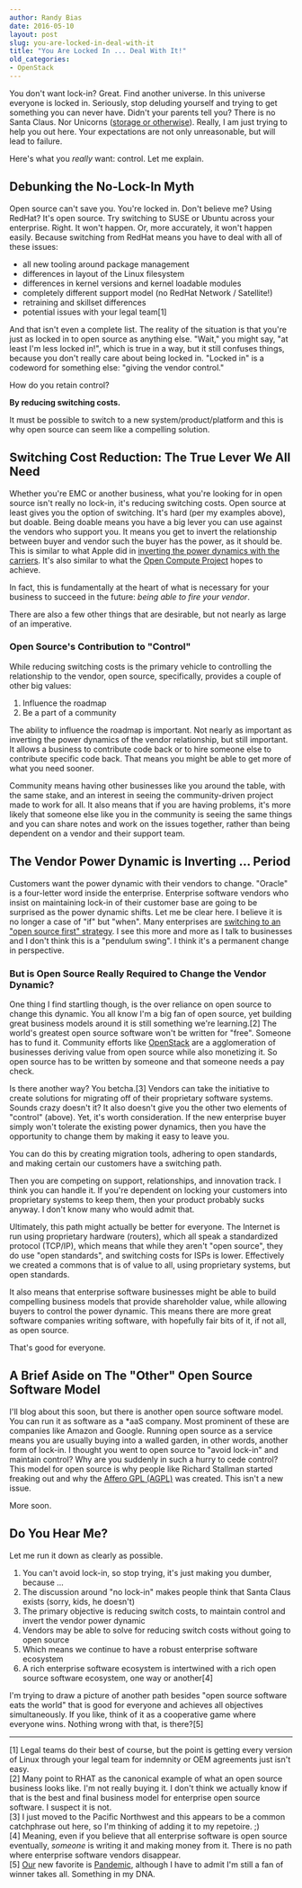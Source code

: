 ```yaml
---
author: Randy Bias
date: 2016-05-10
layout: post
slug: you-are-locked-in-deal-with-it
title: "You Are Locked In ... Deal With It!"
old_categories:
- OpenStack
---
```


You don't want lock-in?  Great.  Find another universe.  In this universe everyone is locked in.  Seriously, stop deluding yourself and trying to get something you can never have.  Didn't your parents tell you?  There is no Santa Claus.  Nor Unicorns ([storage or otherwise](http://cloudscaling.com/blog/cloud-computing/killing-the-storage-unicorn-purpose-built-scaleio-spanks-multi-purpose-ceph-on-performance/)).  Really, I am just trying to help you out here.  Your expectations are not only unreasonable, but will lead to failure.

Here's what you *really* want: control.  Let me explain.

## Debunking the No-Lock-In Myth

Open source can't save you.  You're locked in.  Don't believe me?  Using RedHat?  It's open source.  Try switching to SUSE or Ubuntu across your enterprise.  Right.  It won't happen.  Or, more accurately, it won't happen easily.  Because switching from RedHat means you have to deal with all of these issues:

- all new tooling around package management
- differences in layout of the Linux filesystem
- differences in kernel versions and kernel loadable modules
- completely different support model (no RedHat Network / Satellite!)
- retraining and skillset differences
- potential issues with your legal team[1]

And that isn't even a complete list.  The reality of the situation is that you're just as locked in to open source as anything else.  "Wait," you might say, "at least I'm less locked in!", which is true in a way, but it still confuses things, because you don't really care about being locked in.  "Locked in" is a codeword for something else: "giving the vendor control."

How do you retain control?

**By reducing switching costs.**

It must be possible to switch to a new system/product/platform and this is why open source can seem like a compelling solution.

## Switching Cost Reduction: The True Lever We All Need

Whether you're EMC or another business, what you're looking for in open source isn't really no lock-in, it's reducing switching costs.  Open source at least gives you the option of switching.  It's hard (per my examples above), but doable.  Being doable means you have a big lever you can use against the vendors who support you.  It means you get to invert the relationship between buyer and vendor such the buyer has the power, as it should be.  This is similar to what Apple did in [inverting the power dynamics with the carriers](https://archive.wired.com/gadgets/wireless/magazine/16-02/ff_iphone?currentPage=all).  It's also similar to what the [Open Compute Project](http://opencompute.org) hopes to achieve.

In fact, this is fundamentally at the heart of what is necessary for your business to succeed in the future: *being able to fire your vendor*.

There are also a few other things that are desirable, but not nearly as large of an imperative.

### Open Source's Contribution to "Control"

While reducing switching costs is the primary vehicle to controlling the relationship to the vendor, open source, specifically, provides a couple of other big values:

1. Influence the roadmap
2. Be a part of a community

The ability to influence the roadmap is important.  Not nearly as important as inverting the power dynamics of the vendor relationship, but still important.  It allows a business to contribute code back or to hire someone else to contribute specific code back.  That means you might be able to get more of what you need sooner.

Community means having other businesses like you around the table, with the same stake, and an interest in seeing the community-driven project made to work for all.  It also means that if you are having problems, it's more likely that someone else like you in the community is seeing the same things and you can share notes and work on the issues together, rather than being dependent on a vendor and their support team.

## The Vendor Power Dynamic is Inverting ... Period

Customers want the power dynamic with their vendors to change.  "Oracle" is a four-letter word inside the enterprise.  Enterprise software vendors who insist on maintaining lock-in of their customer base are going to be surprised as the power dynamic shifts.  Let me be clear here.  I believe it is no longer a case of "if" but "when".  Many enterprises are [switching to an "open source first" strategy](http://reflectionsblog.emc.com/open-source-first-strategy/).  I see this more and more as I talk to businesses and I don't think this is a "pendulum swing".  I think it's a permanent change in perspective.

### But is Open Source Really Required to Change the Vendor Dynamic?

One thing I find startling though, is the over reliance on open source to change this dynamic.  You all know I'm a big fan of open source, yet building great business models around it is still something we're learning.[2]  The world's greatest open source software won't be written for "free".  Someone has to fund it.  Community efforts like [OpenStack](http://www.openstack.org) are a agglomeration of businesses deriving value from open source while also monetizing it.  So open source has to be written by someone and that someone needs a pay check.

Is there another way?  You betcha.[3]  Vendors can take the initiative to create solutions for migrating off of their proprietary software systems.  Sounds crazy doesn't it?  It also doesn't give you the other two elements of "control" (above).  Yet, it's worth consideration.  If the new enterprise buyer simply won't tolerate the existing power dynamics, then you have the opportunity to change them by making it easy to leave you.

You can do this by creating migration tools, adhering to open standards, and making certain our customers have a switching path.

Then you are competing on support, relationships, and innovation track.  I think you can handle it.  If you're dependent on locking your customers into proprietary systems to keep them, then your product probably sucks anyway.  I don't know many who would admit that.

Ultimately, this path might actually be better for everyone.  The Internet is run using proprietary hardware (routers), which all speak a standardized protocol (TCP/IP), which means that while they aren't "open source", they do use "open standards", and switching costs for ISPs is lower.  Effectively we created a commons that is of value to all, using proprietary systems, but open standards.

It also means that enterprise software businesses might be able to build compelling business models that provide shareholder value, while allowing buyers to control the power dynamic.  This means there are more great software companies writing software, with hopefully fair bits of it, if not all, as open source.

That's good for everyone.

## A Brief Aside on The "Other" Open Source Software Model

I'll blog about this soon, but there is another open source software model.  You can run it as software as a *aaS company.  Most prominent of these are companies like Amazon and Google.  Running open source as a service means you are usually buying into a walled garden, in other words, another form of lock-in.  I thought you went to open source to "avoid lock-in" and maintain control?  Why are you suddenly in such a hurry to cede control?  This model for open source is why people like Richard Stallman started freaking out and why the [Affero GPL (AGPL)](http://www.gnu.org/licenses/why-affero-gpl.en.html) was created.  This isn't a new issue.

More soon.

## Do You Hear Me?

Let me run it down as clearly as possible.

1. You can't avoid lock-in, so stop trying, it's just making you dumber, because ...
2. The discussion around "no lock-in" makes people think that Santa Claus exists (sorry, kids, he doesn't)
3. The primary objective is reducing switch costs, to maintain control and invert the vendor power dynamic
4. Vendors may be able to solve for reducing switch costs without going to open source
5. Which means we continue to have a robust enterprise software ecosystem
6. A rich enterprise software ecosystem is intertwined with a rich open source software ecosystem, one way or another[4]

I'm trying to draw a picture of another path besides "open source software eats the world" that is good for everyone and achieves all objectives simultaneously.  If you like, think of it as a cooperative game where everyone wins.  Nothing wrong with that, is there?[5]


* * *

[1] Legal teams do their best of course, but the point is getting every version of Linux through your legal team for indemnity or OEM agreements just isn't easy.  
[2] Many point to RHAT as the canonical example of what an open source business looks like.  I'm not really buying it.  I don't think we actually know if that is the best and final business model for enterprise open source software.  I suspect it is not.  
[3] I just moved to the Pacific Northwest and this appears to be a common catchphrase out here, so I'm thinking of adding it to my repetoire. ;)  
[4] Meaning, even if you believe that all enterprise software is open source eventually, *someone* is writing it and making money from it.  There is no path where enterprise software vendors disappear.  
[5] [Our](http://twitter.com/donnabias) new favorite is [Pandemic](https://boardgamegeek.com/boardgame/30549/pandemic), although I have to admit I'm still a fan of winner takes all.  Something in my DNA.
